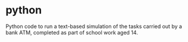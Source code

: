 python
======

Python code to run a text-based simulation of the tasks carried out by a bank ATM, completed as part of school work aged 14. 
